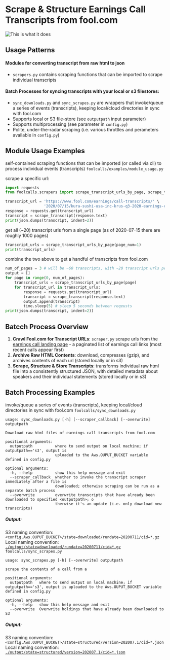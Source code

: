 # Scrape & Structure Earnings Call Transcripts from fool.com
![This is what it does](https://github.com/talsan/foolcalls/blob/master/examples/scraper_example.png?raw=true)

## Usage Patterns
#### Modules for converting transcript from raw html to json
- `scrapers.py` contains scraping functions that can be imported to scrape individual transcripts
#### Batch Processes for syncing transcripts with your local or s3 filestores:
- `sync_downloads.py` and `sync_scrapes.py` are wrappers that invoke/queue a series of events (transcripts), keeping local/cloud directories in sync with fool.com
- Supports local or S3 file-store (see `outputpath` input parameter)
- Supports multiprocessing (see parameter in `config.py`)
- Polite, under-the-radar scraping (i.e. various throttles and perameters available in `config.py`)

## Module Usage Examples
self-contained scraping functions that can be imported (or called via cli) to process individual events (transcripts)
`foolcalls/examples/module_usage.py`

scrape a specific url:
```python
import requests
from foolcalls.scrapers import scrape_transcript_urls_by_page, scrape_transcript

transcript_url = 'https://www.fool.com/earnings/call-transcripts/' \
                 '2020/07/15/kura-sushi-usa-inc-krus-q3-2020-earnings-call-tran.aspx'
response = requests.get(transcript_url)
transcript = scrape_transcript(response.text)
print(json.dumps(transcript, indent=2))
```
get all (~20) transcript urls from a single page (as of 2020-07-15 there are roughly 1000 pages)
```python
transcript_urls = scrape_transcript_urls_by_page(page_num=1)
print(transcript_urls)
```
combine the two above to get a handful of transcripts from fool.com
```python
num_of_pages = 3 # will be ~60 transcripts, with ~20 transcript urls per page
output = []
for page in range(0, num_of_pages):
    transcript_urls = scrape_transcript_urls_by_page(page)
    for transcript_url in transcript_urls:
        response = requests.get(transcript_url)
        transcript = scrape_transcript(response.text)
        output.append(transcript)
        time.sleep(5) # sleep 5 seconds between reqeusts
print(json.dumps(transcript, indent=2))
```

## Batcch Process Overview
1. **Crawl Fool.com for Transcript URLs**: `scraper.py` scrape urls from the [earnings call landing page](https://www.fool.com/earnings-call-transcripts/?page=1) - a paginated list of earnings call links (most recent calls appear first)
2. **Archive Raw HTML Contents**: download, compresses (gzip), and archives contents of each url (stored locally or in s3)
3. **Scrape, Structure & Store Transcripts**: transforms individual raw html file into a consistently structured JSON, with detailed metadata about speakers and their individual statements (stored locally or in s3)

## Batch Processing Examples
invoke/queue a series of events (transcripts), keeping local/cloud directories in sync with fool.com
`foolcalls/sync_downloads.py`
```
usage: sync_downloads.py [-h] [--scraper_callback] [--overwrite] outputpath

Download raw html files of earnings call transcripts from fool.com

positional arguments:
  outputpath          where to send output on local machine; if outputpath=='s3', output is 
                      uploaded to the Aws.OUPUT_BUCKET variable defined in config.py

optional arguments:
  -h, --help          show this help message and exit
  --scraper_callback  whether to invoke the transcript scraper immediately after a file is 
                      downloaded; otherwise scraping can be run as a separate batch process
  --overwrite         overwrite transcripts that have already been downloaded to specified <outputpath>; o
                      therwise it's an update (i.e. only download new transcripts)
```
##### Output: 
S3 naming convention: `<config.Aws.OUPUT_BUCKET>/state=downloaded/rundate=20200711/cid=*.gz`  
Local naming convention: [`./output/state=downloaded/rundate=20200711/cid=*.gz`](https://github.com/talsan/ceopay/blob/master/data/masteridx/year%3D2020/qtr%3D2.txt)    
`foolcalls/sync_scrapes.py`
```
usage: sync_scrapes.py [-h] [--overwrite] outputpath

scrape the contents of a call from a

positional arguments:
  outputpath   where to send output on local machine; if outputpath=='s3', output is uploaded to the Aws.OUPUT_BUCKET variable defined in config.py

optional arguments:
  -h, --help   show this help message and exit
  --overwrite  Overwrite holdings that have already been downloaded to S3
```
##### Output: 
S3 naming convention: `<config.Aws.OUPUT_BUCKET>/state=structured/version=202007.1/cid=*.json`  
Local naming convention: [`./output/state=structured/version=202007.1/cid=*.json`](https://github.com/talsan/ceopay/blob/master/data/masteridx/year%3D2020/qtr%3D2.txt)    
